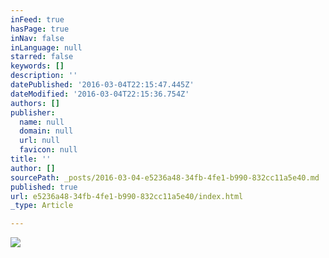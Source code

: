 ```yaml
---
inFeed: true
hasPage: true
inNav: false
inLanguage: null
starred: false
keywords: []
description: ''
datePublished: '2016-03-04T22:15:47.445Z'
dateModified: '2016-03-04T22:15:36.754Z'
authors: []
publisher:
  name: null
  domain: null
  url: null
  favicon: null
title: ''
author: []
sourcePath: _posts/2016-03-04-e5236a48-34fb-4fe1-b990-832cc11a5e40.md
published: true
url: e5236a48-34fb-4fe1-b990-832cc11a5e40/index.html
_type: Article

---
```

![](https://the-grid-user-content.s3-us-west-2.amazonaws.com/650f84f7-1cd7-48e0-b195-285d7c69aad3.jpg)